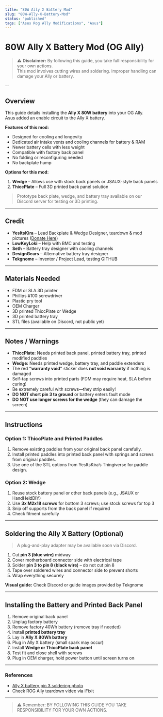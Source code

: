 ```yaml
---
title: "80W Ally X Battery Mod"
slug: "80W-Ally-X-Battery-Mod"
status: "published" 
tags: ["Asus Rog Ally Modifications", "Asus"]
---
```

# 80W Ally X Battery Mod (OG Ally)

> ⚠️ **Disclaimer:** By following this guide, you take full responsibility for your own actions.  
> This mod involves cutting wires and soldering. Improper handling can damage your Ally or battery.  

--

## Overview

This guide details installing the **Ally X 80W battery** into your OG Ally.  
Asus added an enable circuit to the Ally X battery.  

**Features of this mod:**

- Designed for cooling and longevity  
- Dedicated air intake vents and cooling channels for battery & RAM  
- Newer battery cells with less weight  
- Compatible with factory back panel  
- No folding or reconfiguring needed  
- No backplate hump  

**Options for this mod:**

1. **Wedge** – Allows use with stock back panels or JSAUX-style back panels  
2. **ThiccPlate** – Full 3D printed back panel solution  

> Prototype back plate, wedge, and battery tray available on our Discord server for testing or 3D printing.

---

## Credit

- **YesItsKira** – Lead Backplate & Wedge Designer, teardown & mod pictures ([Donate Here](#))  
- **LowKeyLoki** – Help with BMC and testing  
- **Seth** – Battery tray designer with cooling channels  
- **DesignGears** – Alternative battery tray designer  
- **Tekgnome** – Inventor / Project Lead, testing  GITHUB

---

## Materials Needed

- FDM or SLA 3D printer  
- Phillips #100 screwdriver  
- Plastic pry tool  
- OEM Charger  
- 3D printed ThiccPlate or Wedge  
- 3D printed battery tray  
- STL files (available on Discord, not public yet)  

---

## Notes / Warnings

- **ThiccPlate:** Needs printed back panel, printed battery tray, printed modified paddles  
- **Wedge:** Needs printed wedge, battery tray, and paddle extenders  
- The red **“warranty void”** sticker does **not void warranty** if nothing is damaged  
- Self-tap screws into printed parts (FDM may require heat, SLA before curing)  
- Be extremely careful with screws—they strip easily!  
- **DO NOT short pin 3 to ground** or battery enters fault mode  
- **DO NOT use longer screws for the wedge** (they can damage the screen)  

---

## Instructions

### Option 1: ThiccPlate and Printed Paddles

1. Remove existing paddles from your original back panel carefully.  
2. Install printed paddles into printed back panel with springs and screws from original paddles.  
3. Use one of the STL options from YesItsKira’s Thingiverse for paddle design.  

### Option 2: Wedge

1. Reuse stock battery panel or other back panels (e.g., JSAUX or HandHeldDIY)  
2. Use **3x M2x18 screws** for bottom 3 screws; use stock screws for top 3  
3. Snip off supports from the back panel if required  
4. Check fitment carefully  

---

## Soldering the Ally X Battery (Optional)

> A plug-and-play adapter may be available soon via Discord.  

1. Cut **pin 3 (blue wire)** midway  
2. Cover motherboard connector side with electrical tape  
3. Solder **pin 3 to pin 8 (black wire)** – do not cut pin 8  
4. Tape over soldered wires and connector side to prevent shorts  
5. Wrap everything securely  

**Visual guide:** Check Discord or guide images provided by Tekgnome  

---

## Installing the Battery and Printed Back Panel

1. Remove original back panel  
2. Unplug factory battery  
3. Remove factory 40Wh battery (remove tray if needed)  
4. Install **printed battery tray**  
5. Lay in **Ally X 80Wh battery**  
6. Plug in Ally X battery (small spark may occur)  
7. Install **Wedge or ThiccPlate back panel**  
8. Test fit and close shell with screws  
9. Plug in OEM charger, hold power button until screen turns on  

---

### References

- [Ally X battery pin 3 soldering photo](#)  
- Check ROG Ally teardown video via iFixit  

---

> ⚠️ Remember: BY FOLLOWING THIS GUIDE YOU TAKE RESPONSIBILITY FOR YOUR OWN ACTIONS.
